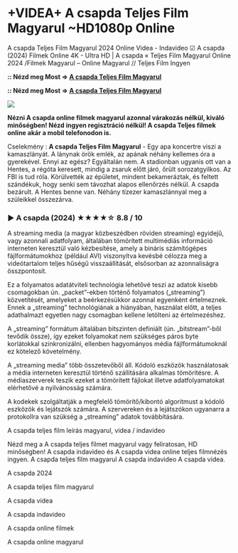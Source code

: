 # +VIDEA+ A csapda Teljes Film Magyarul ~HD1080p Online

A csapda Teljes Film Magyarul 2024 Online Videa - Indavideo ☑ A csapda (2024) Filmek Online 4K - Ultra HD | A csapda « Teljes Film Magyarul Online 2024 /Filmek Magyarul – Online Magyarul // Teljes Film Ingyen

**:: Nézd meg Most => [A csapda Teljes Film Magyarul](https://popcorn-tv.online/hu/movie/1032823/a-csapda)**

**:: Nézd meg Most => [A csapda Teljes Film Magyarul](https://popcorn-tv.online/hu/movie/1032823/a-csapda)**

<img src="https://storage.cinemaware.eu/katalogy/images/f/a/fa8b8bc4-3e84-11ef-9bbd-9e966f951e90.jpg">

**Nézni A csapda online filmek magyarul azonnal várakozás nélkül, kiváló minőségben! Nézd ingyen regisztráció nélkül! A csapda Teljes filmek online akár a mobil telefonodon is.**

Cselekmény : **A csapda Teljes Film Magyarul** - Egy apa koncertre viszi a kamaszlányát. A lánynak örök emlék, az apának néhány kellemes óra a gyerekével. Ennyi az egész? Egyáltalán nem. A stadionban ugyanis ott van a Hentes, a régóta keresett, mindig a zsaruk előtt járó, őrült sorozatgyilkos. Az FBI is tud róla. Körülvették az épületet, mindent bekameráztak, és feltett szándékuk, hogy senki sem távozhat alapos ellenőrzés nélkül. A csapda bezárult. A Hentes benne van. Néhány tízezer kamaszlánnyal meg a szüleikkel összezárva.

### ▶️ A csapda (2024) ★★★★☆ 8.8 / 10

A streaming media (a magyar közbeszédben röviden streaming) egyidejű, vagy azonnali adatfolyam, általában tömörített multimédiás információ interneten keresztül való kézbesítése, amely a bináris számítógépes fájlformátumokhoz (például AVI) viszonyítva kevésbé célozza meg a videótartalom teljes hűségű visszaállítását, elsősorban az azonnaliságra összpontosít.

Ez a folyamatos adatátviteli technológia lehetővé teszi az adatok kisebb csomagokban ún. „packet”-ekben történő folyamatos („streaming”) közvetítését, amelyeket a beérkezésükkor azonnal egyenként értelmeznek. Ennek a „streaming” technológiának a hiányában, használat előtt, a teljes adathalmazt egyetlen nagy csomagban kellene letölteni az értelmezéshez.

A „streaming” formátum általában bitszinten definiált (ún. „bitstream”-ből tevődik össze), így ezeket folyamokat nem szükséges páros byte korlátokkal szinkronizálni, ellenben hagyományos média fájlformátumoknál ez kötelező követelmény.

A „streaming media” több összetevőből áll. Kódoló eszközök használatosak a média interneten keresztül történő szállítására alkalmas tömörítésre. A médiaszerverek teszik ezeket a tömörített fájlokat illetve adatfolyamatokat elérhetővé a nyilvánosság számára.

A kodekek szolgáltatják a megfelelő tömörítő/kibontó algoritmust a kódoló eszközök és lejátszók számára. A szervereken és a lejátszókon ugyanarra a protokollra van szükség a „streaming” adatok továbbítására.

A csapda teljes film leírás magyarul, videa / indavideo

Nézd meg a A csapda teljes filmet magyarul vagy feliratosan, HD minőségben! A csapda indavideo és A csapda videa online teljes filmnézés ingyen. A csapda teljes film magyarul A csapda indavideo A csapda videa.

A csapda 2024

A csapda teljes film magyarul

A csapda videa

A csapda indavideo

A csapda online filmek

A csapda online magyarul
